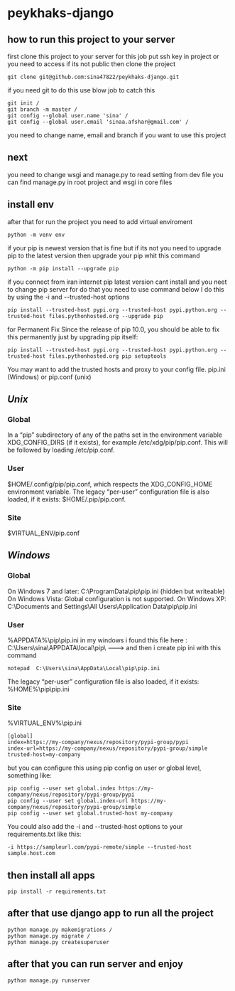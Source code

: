 # peykhaks-django

## how to run this project to your server
first clone this project to your server 
for this job put ssh key in project or you need to access if its not public
then clone the project
```
git clone git@github.com:sina47822/peykhaks-django.git
```
if you need git to do this use blow job to catch this
```
git init /
git branch -m master /
git config --global user.name 'sina' /
git config --global user.email 'sinaa.afshar@gmail.com' /
```
you need to change name, email and branch if you want to use this project

## next
you need to change wsgi and manage.py to read setting from dev file
you can find manage.py in root project and wsgi in core files
## install env
after that for run the project you need to add virtual enviroment
```
python -m venv env
```
if your pip is newest version that is fine but if its not you need to upgrade pip to the latest version
then upgrade your pip whit this command
```
python -m pip install --upgrade pip
```
if you connect from iran internet pip latest version cant install and you neet to change pip server for do that you need to use command below
 I do this by using the -i and --trusted-host options
```
pip install --trusted-host pypi.org --trusted-host pypi.python.org --trusted-host files.pythonhosted.org --upgrade pip
```
for Permanent Fix
Since the release of pip 10.0, you should be able to fix this permanently just by upgrading pip itself:
```
pip install --trusted-host pypi.org --trusted-host pypi.python.org --trusted-host files.pythonhosted.org pip setuptools
```
You may want to add the trusted hosts and proxy to your config file.
pip.ini (Windows) or pip.conf (unix)

## ***Unix***
### **Global**
  In a “pip” subdirectory of any of the paths set in the environment variable XDG_CONFIG_DIRS (if it exists), for example /etc/xdg/pip/pip.conf.
  This will be followed by loading /etc/pip.conf.
### **User**
  $HOME/.config/pip/pip.conf, which respects the XDG_CONFIG_HOME environment variable.
  The legacy “per-user” configuration file is also loaded, if it exists: $HOME/.pip/pip.conf.
### **Site**
  $VIRTUAL_ENV/pip.conf
## ***Windows***

### **Global**
  On Windows 7 and later: C:\ProgramData\pip\pip.ini (hidden but writeable)
  On Windows Vista: Global configuration is not supported.
  On Windows XP: C:\Documents and Settings\All Users\Application Data\pip\pip.ini  
### **User**
  %APPDATA%\pip\pip.ini
  in my windows i found this file here : C:\Users\sina\APPDATA\local\pip\ ---> and then i create pip ini with this command
```
notepad  C:\Users\sina\AppData\Local\pip\pip.ini
```
  The legacy “per-user” configuration file is also loaded, if it exists: %HOME%\pip\pip.ini
### **Site**
   %VIRTUAL_ENV%\pip.ini

```
[global]
index=https://my-company/nexus/repository/pypi-group/pypi
index-url=https://my-company/nexus/repository/pypi-group/simple
trusted-host=my-company
```
but you can configure this using pip config on user or global level, something like:
```
pip config --user set global.index https://my-company/nexus/repository/pypi-group/pypi
pip config --user set global.index-url https://my-company/nexus/repository/pypi-group/simple
pip config --user set global.trusted-host my-company
```
You could also add the -i and --trusted-host options to your requirements.txt like this:
```
-i https://sampleurl.com/pypi-remote/simple --trusted-host sample.host.com
```

## then install all apps
```
pip install -r requirements.txt
```
## after that use django app to run all the project
```
python manage.py makemigrations /
python manage.py migrate /
python manage.py createsuperuser
```
## after that you can run server and enjoy
```
python manage.py runserver
```
